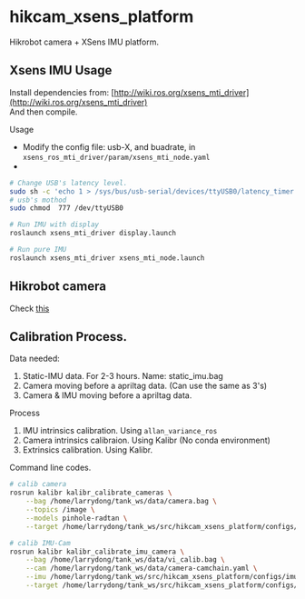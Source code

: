 # hikcam_xsens_platform
Hikrobot camera + XSens IMU platform.

## Xsens IMU Usage
Install dependencies from: [http://wiki.ros.org/xsens_mti_driver](http://wiki.ros.org/xsens_mti_driver)  
And then compile.

Usage
- Modify the config file: usb-X, and buadrate, in `xsens_ros_mti_driver/param/xsens_mti_node.yaml`
- 
```bash
# Change USB's latency level.
sudo sh -c 'echo 1 > /sys/bus/usb-serial/devices/ttyUSB0/latency_timer'
# usb's mothod
sudo chmod  777 /dev/ttyUSB0

# Run IMU with display
roslaunch xsens_mti_driver display.launch

# Run pure IMU
roslaunch xsens_mti_driver xsens_mti_node.launch
```


## Hikrobot camera
Check [this](https://github.com/LarryDong/HIKROBOT-MVS-CAMERA-ROS)


## Calibration Process.
Data needed:
1. Static-IMU data. For 2-3 hours. Name: static_imu.bag
2. Camera moving before a apriltag data. (Can use the same as 3's)
3. Camera & IMU moving before a apriltag data.

Process   
1. IMU intrinsics calibration. Using `allan_variance_ros`
2. Camera intrinsics calibraion. Using Kalibr (No conda environment)
3. Extrinsics calibration. Using Kalibr.


Command line codes.
```bash
# calib camera
rosrun kalibr kalibr_calibrate_cameras \
    --bag /home/larrydong/tank_ws/data/camera.bag \
    --topics /image \
    --models pinhole-radtan \
    --target /home/larrydong/tank_ws/src/hikcam_xsens_platform/configs/aprilgrid.yaml

# calib IMU-Cam
rosrun kalibr kalibr_calibrate_imu_camera \
	--bag /home/larrydong/tank_ws/data/vi_calib.bag \
	--cam /home/larrydong/tank_ws/data/camera-camchain.yaml \
	--imu /home/larrydong/tank_ws/src/hikcam_xsens_platform/configs/imu.yaml \
	--target /home/larrydong/tank_ws/src/hikcam_xsens_platform/configs/aprilgrid.yaml
```